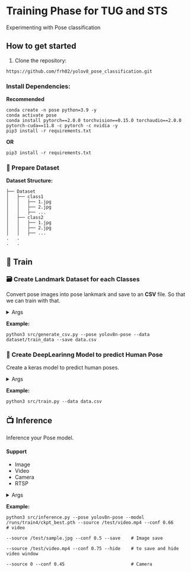 # Training Phase for TUG and STS 
Experimenting with Pose classification


## How to get started

1. Clone the repository: 
```
https://github.com/frh02/yolov8_pose_classification.git
```

### Install Dependencies:
**Recommended**
```
conda create -n pose python=3.9 -y
conda activate pose
conda install pytorch==2.0.0 torchvision==0.15.0 torchaudio==2.0.0 pytorch-cuda==11.8 -c pytorch -c nvidia -y
pip3 install -r requirements.txt
```
**OR**
```
pip3 install -r requirements.txt
```
### 🎒 Prepare Dataset
**Dataset Structure:**
```
├── Dataset
│   ├── class1
│   │   ├── 1.jpg
│   │   ├── 2.jpg
│   │   ├── ...
│   ├── class2
│   │   ├── 1.jpg
│   │   ├── 2.jpg
│   │   ├── ...
.   .
.   .
```

## 🤖 Train
### 🗃️ Create Landmark Dataset for each Classes
Convert pose images into pose lankmark and save to an **CSV** file.
So that we can train with that.

<details>
  <summary>Args</summary>
  
  `-p`, `--pose`: choose yolov8 pose model <br>
  **Choices:** 
  `yolov8n-pose`, `yolov8s-pose`, `yolov8m-pose`, `yolov8l-pose`, `yolov8x-pose`, `yolov8x-pose-p6` <br>
  `-i`, `--data`: path to data Dir <br>
  `-o`, `--save`: path to save csv file, eg: dir/data.csv
  
</details>

**Example:**
```
python3 src/generate_csv.py --pose yolov8n-pose --data dataset/train_data --save data.csv
```

### 🚆 Create DeepLearinng Model to predict Human Pose
Create a keras model to predict human poses.

<details>
  <summary>Args</summary>
  
  `-i`, `--data`: path to data Dir
  
</details>

**Example:**
```
python3 src/train.py --data data.csv
```

## 📺 Inference
Inference your Pose model.
#### Support
- Image
- Video
- Camera
- RTSP

<details>
  <summary>Args</summary>
  
  `-p`, `--pose`: choose yolov8 pose model <br>
  **Choices:** 
  `yolov8n-pose`, `yolov8s-pose`, `yolov8m-pose`, `yolov8l-pose`, `yolov8x-pose`, `yolov8x-pose-p6` <br>
  `-m`, `--model`: path to saved keras model <br>
  `-s`, `--source`: video path/cam-id/RTSP <br>
  `-c`, `--conf`: model prediction confidence (0<conf<1) <br>
  `--save`: to save video <br>
  `--hide`: hide video window

</details>

**Example:**
```
python3 src/inference.py --pose yolov8n-pose --model /runs/train4/ckpt_best.pth --source /test/video.mp4 --conf 0.66           # video
                                                                             --source /test/sample.jpg --conf 0.5 --save    # Image save
                                                                             --source /test/video.mp4 --conf 0.75 --hide    # to save and hide video window
                                                                             --source 0 --conf 0.45                         # Camera
                                            
```
